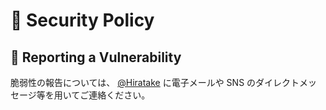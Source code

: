 # 🔐 Security Policy

## 📢 Reporting a Vulnerability

脆弱性の報告については、 [@Hiratake](https://github.com/Hiratake) に電子メールや SNS のダイレクトメッセージ等を用いてご連絡ください。
